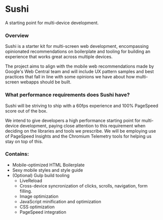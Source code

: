 # Sushi

A starting point for multi-device development.

### Overview

Sushi is a starter kit for multi-screen web development, encompassing opinionated recommendations on boilerplate and tooling for building an experience that works great across multiple devices.

The project aims to align with the mobile web recommendations made by Google's Web Central team and will include UX pattern samples and best practices that fall in line with some opinions we have about how multi-screen webapps should be built.

### What performance requirements does Sushi have?

Sushi will be striving to ship with a 60fps experience and 100% PageSpeed score out of the box. 

We intend to give developers a high performance starting point for multi-device development, paying close attention to this requirement when deciding on the libraries and tools we prescribe. We will be employing use of PageSpeed Insights and the Chromium Telemetry tools for helping us stay on top of this.

### Contains:

* Mobile-optimized HTML Boilerplate
* Sexy mobile styles and style guide 
* (Optional) Gulp build tooling
  * LiveReload
  * Cross-device syncronization of clicks, scrolls, navigation, form filling.
  * Image optimization
  * JavaScript minification and optimization
  * CSS optimization
  * PageSpeed integration
